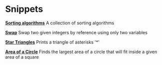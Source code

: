 Snippets
======

**[Sorting algorithms](https://github.com/alexako/CS127L/blob/master/snippets/sort.cpp)** A collection of sorting algorithms

**[Swap](https://github.com/alexako/CS127L/blob/master/snippets/swap.cpp)** Swap two given integers by reference using only two variables

**[Star Triangles](https://github.com/alexako/CS127L/blob/master/snippets/star-triangle.cpp)** Prints a triangle of asterisks '*'

**[Area of a Circle](https://github.com/alexako/CS127L/blob/master/snippets/area-of-circle.cpp)** Finds the largest area of a circle that will fit inside a given area of a square

